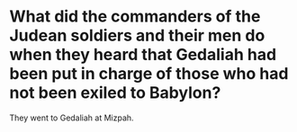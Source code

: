 # What did the commanders of the Judean soldiers and their men do when they heard that Gedaliah had been put in charge of those who had not been exiled to Babylon?

They went to Gedaliah at Mizpah.
